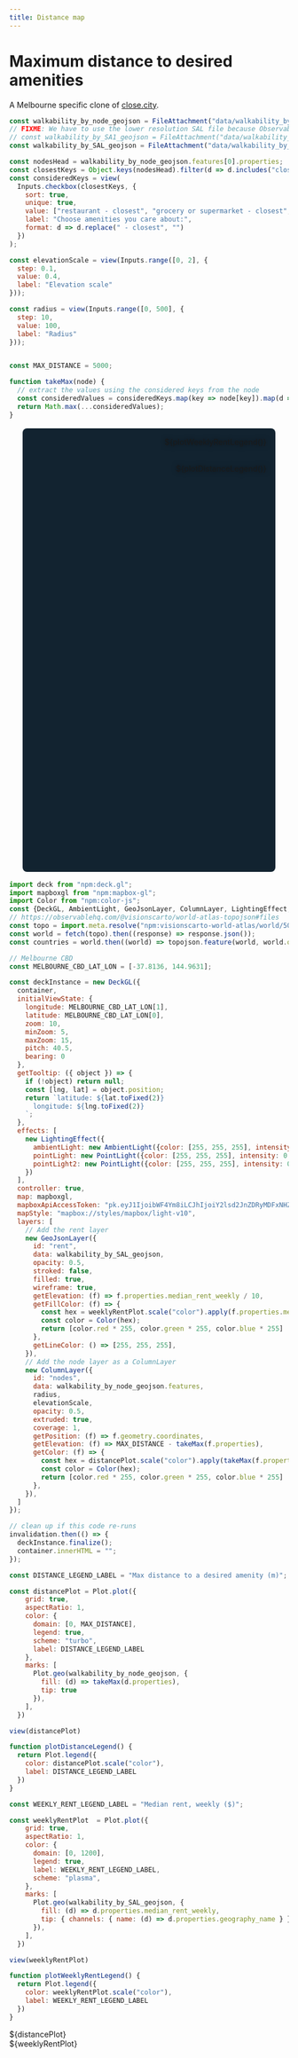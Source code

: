 ```yaml
---
title: Distance map
---
```


# Maximum distance to desired amenities

A Melbourne specific clone of [close.city](https://close.city/).


```js
const walkability_by_node_geojson = FileAttachment("data/walkability_by_node.geojson").json();
// FIXME: We have to use the lower resolution SAL file because Observable doesn't support large files over 50mb.
// const walkability_by_SA1_geojson = FileAttachment("data/walkability_by_SA1.geojson").json()
const walkability_by_SAL_geojson = FileAttachment("data/walkability_by_SAL.geojson").json()
```


```js
const nodesHead = walkability_by_node_geojson.features[0].properties;
const closestKeys = Object.keys(nodesHead).filter(d => d.includes("closest"))
const consideredKeys = view(
  Inputs.checkbox(closestKeys, {
    sort: true,
    unique: true,
    value: ["restaurant - closest", "grocery or supermarket - closest", "cafe - closest", "bar or pub - closest", "park area - closest", "school - closest", "child care - closest", "medical facility - closest"],
    label: "Choose amenities you care about:",
    format: d => d.replace(" - closest", "")
  })
);
```

```js
const elevationScale = view(Inputs.range([0, 2], {
  step: 0.1, 
  value: 0.4, 
  label: "Elevation scale" 
}));

const radius = view(Inputs.range([0, 500], {
  step: 10, 
  value: 100, 
  label: "Radius" 
}));
```

```js

const MAX_DISTANCE = 5000;

function takeMax(node) {
  // extract the values using the considered keys from the node
  const consideredValues = consideredKeys.map(key => node[key]).map(d => d || MAX_DISTANCE);
  return Math.max(...consideredValues);
}
```

<div class="card" style="margin: 0 -1rem;">
<figure style="max-width: none; position: relative;">
  <div id="container" style="border-radius: 8px; overflow: hidden; background: rgb(18, 35, 48); height: 800px; margin: 1rem 0; "></div>
  <div style="position: absolute; top: 1rem; right: 1rem; filter: drop-shadow(0 0 4px rgba(0,0,0,.5));">${plotWeeklyRentLegend()}</div>
  <div style="position: absolute; top: 4rem; right: 1rem; filter: drop-shadow(0 0 4px rgba(0,0,0,.5));">${plotDistanceLegend()}</div>
  <!-- <figcaption>Data: <a href="">TODO</a></figcaption> -->
</figure>
</div>


```js
import deck from "npm:deck.gl";
import mapboxgl from "npm:mapbox-gl";
import Color from "npm:color-js";
const {DeckGL, AmbientLight, GeoJsonLayer, ColumnLayer, LightingEffect, PointLight} = deck;
// https://observablehq.com/@visionscarto/world-atlas-topojson#files
const topo = import.meta.resolve("npm:visionscarto-world-atlas/world/50m.json");
const world = fetch(topo).then((response) => response.json());
const countries = world.then((world) => topojson.feature(world, world.objects.countries));
```


```js
// Melbourne CBD
const MELBOURNE_CBD_LAT_LON = [-37.8136, 144.9631];

const deckInstance = new DeckGL({
  container,
  initialViewState: {
    longitude: MELBOURNE_CBD_LAT_LON[1],
    latitude: MELBOURNE_CBD_LAT_LON[0],
    zoom: 10,
    minZoom: 5,
    maxZoom: 15,
    pitch: 40.5,
    bearing: 0
  },
  getTooltip: ({ object }) => {
    if (!object) return null;
    const [lng, lat] = object.position;
    return `latitude: ${lat.toFixed(2)}
      longitude: ${lng.toFixed(2)}
    `;
  },
  effects: [
    new LightingEffect({
      ambientLight: new AmbientLight({color: [255, 255, 255], intensity: 1.0}),
      pointLight: new PointLight({color: [255, 255, 255], intensity: 0.8, position: [-0.144528, 49.739968, 80000]}),
      pointLight2: new PointLight({color: [255, 255, 255], intensity: 0.8, position: [-3.807751, 54.104682, 8000]})
    })
  ],
  controller: true,
  map: mapboxgl,
  mapboxApiAccessToken: "pk.eyJ1IjoibWF4Ym8iLCJhIjoiY2lsd2JnZDRyMDFxNHZna3MwZDZmN2R0ZCJ9.32XWATCazaiDzdW6bXvBxw",
  mapStyle: "mapbox://styles/mapbox/light-v10",
  layers: [
    // Add the rent layer
    new GeoJsonLayer({
      id: "rent",
      data: walkability_by_SAL_geojson,
      opacity: 0.5,
      stroked: false,
      filled: true,
      wireframe: true,
      getElevation: (f) => f.properties.median_rent_weekly / 10,
      getFillColor: (f) => {
        const hex = weeklyRentPlot.scale("color").apply(f.properties.median_rent_weekly)
        const color = Color(hex);
        return [color.red * 255, color.green * 255, color.blue * 255]
      },
      getLineColor: () => [255, 255, 255],
    }),
    // Add the node layer as a ColumnLayer
    new ColumnLayer({
      id: "nodes",
      data: walkability_by_node_geojson.features,
      radius,
      elevationScale,
      opacity: 0.5,
      extruded: true,
      coverage: 1,
      getPosition: (f) => f.geometry.coordinates,
      getElevation: (f) => MAX_DISTANCE - takeMax(f.properties),
      getColor: (f) => {
        const hex = distancePlot.scale("color").apply(takeMax(f.properties));
        const color = Color(hex);
        return [color.red * 255, color.green * 255, color.blue * 255]
      },
    }),
  ]
});

// clean up if this code re-runs
invalidation.then(() => {
  deckInstance.finalize();
  container.innerHTML = "";
});
```

```js
const DISTANCE_LEGEND_LABEL = "Max distance to a desired amenity (m)";

const distancePlot = Plot.plot({
    grid: true,
    aspectRatio: 1,
    color: {
      domain: [0, MAX_DISTANCE],
      legend: true,
      scheme: "turbo",
      label: DISTANCE_LEGEND_LABEL
    },
    marks: [
      Plot.geo(walkability_by_node_geojson, {
        fill: (d) => takeMax(d.properties),
        tip: true
      }),
    ],
  })

view(distancePlot)

function plotDistanceLegend() {
  return Plot.legend({
    color: distancePlot.scale("color"),
    label: DISTANCE_LEGEND_LABEL
  })
}
```


```js
const WEEKLY_RENT_LEGEND_LABEL = "Median rent, weekly ($)";

const weeklyRentPlot  = Plot.plot({
    grid: true,
    aspectRatio: 1,
    color: {
      domain: [0, 1200],
      legend: true,
      label: WEEKLY_RENT_LEGEND_LABEL,
      scheme: "plasma",
    },
    marks: [
      Plot.geo(walkability_by_SAL_geojson, {
        fill: (d) => d.properties.median_rent_weekly,
        tip: { channels: { name: (d) => d.properties.geography_name } },
      }),
    ],
  })

view(weeklyRentPlot)

function plotWeeklyRentLegend() {
  return Plot.legend({
    color: weeklyRentPlot.scale("color"),
    label: WEEKLY_RENT_LEGEND_LABEL
  })
}
```
<div class="grid grid-cols-2">
  <div class="card" style="max-width: 640px;">
    ${distancePlot}
  </div>
  <div class="card" style="max-width: 640px;">
    ${weeklyRentPlot}
  </div>
</div>
